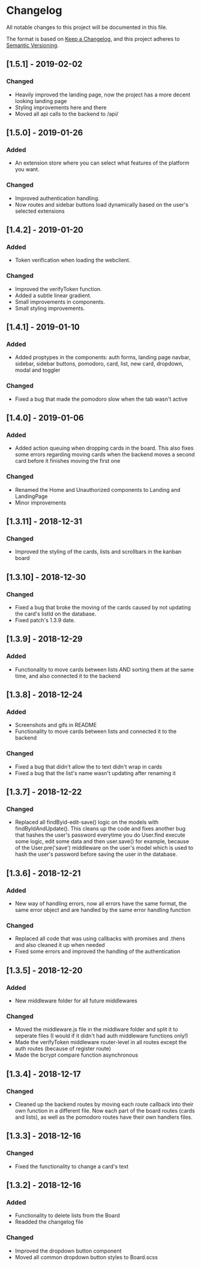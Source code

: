 # Changelog

All notable changes to this project will be documented in this file.

The format is based on [Keep a Changelog](https://keepachangelog.com/en/1.0.0/),
and this project adheres to [Semantic Versioning](https://semver.org/spec/v2.0.0.html).

## [1.5.1] - 2019-02-02

### Changed

- Heavily improved the landing page, now the project has a more decent looking landing page
- Styling improvements here and there
- Moved all api calls to the backend to /api/

## [1.5.0] - 2019-01-26

### Added

- An extension store where you can select what features of the platform you want.

### Changed

- Improved authentication handling.
- Now routes and sidebar buttons load dynamically based on the user's selected extensions

## [1.4.2] - 2019-01-20

### Added

- Token verification when loading the webclient.

### Changed

- Improved the verifyToken function.
- Added a subtle linear gradient.
- Small improvements in components.
- Small styling improvements.

## [1.4.1] - 2019-01-10

### Added

- Added proptypes in the components: auth forms, landing page navbar, sidebar, sidebar buttons, pomodoro,
  card, list, new card, dropdown, modal and toggler

### Changed

- Fixed a bug that made the pomodoro slow when the tab wasn't active

## [1.4.0] - 2019-01-06

### Added

- Added action queuing when dropping cards in the board. This also fixes some errors regarding
  moving cards when the backend moves a second card before it finishes moving the first one

### Changed

- Renamed the Home and Unauthorized components to Landing and LandingPage
- Minor improvements

## [1.3.11] - 2018-12-31

### Changed

- Improved the styling of the cards, lists and scrollbars in the kanban board

## [1.3.10] - 2018-12-30

### Changed

- Fixed a bug that broke the moving of the cards caused by not updating the card's listId on the database.
- Fixed patch's 1.3.9 date.

## [1.3.9] - 2018-12-29

### Added

- Functionality to move cards between lists AND sorting them at the same time, and also connected it to the backend

## [1.3.8] - 2018-12-24

### Added

- Screenshots and gifs in README
- Functionality to move cards between lists and connected it to the backend

### Changed

- Fixed a bug that didn't allow the to text didn't wrap in cards
- Fixed a bug that the list's name wasn't updating after renaming it

## [1.3.7] - 2018-12-22

### Changed

- Replaced all findByid-edit-save() logic on the models with findByIdAndUpdate().
  This cleans up the code and fixes another bug that hashes the user's password everytime you do User.find execute some logic,
  edit some data and then user.save() for example, because of the User.pre('save') middleware on the user's model which is
  used to hash the user's password before saving the user in the database.

## [1.3.6] - 2018-12-21

### Added

- New way of handling errors, now all errors have the same format, the same error object and are handled by the same error handling function

### Changed

- Replaced all code that was using callbacks with promises and .thens and also cleaned it up when needed
- Fixed some errors and improved the handling of the authentication

## [1.3.5] - 2018-12-20

### Added

- New middleware folder for all future middlewares

### Changed

- Moved the middleware.js file in the middlware folder and split it to seperate files (I would if it didn't had auth middleware functions only!)
- Made the verifyToken middleware router-level in all routes except the auth routes (because of register route)
- Made the bcrypt compare function asynchronous

## [1.3.4] - 2018-12-17

### Changed

- Cleaned up the backend routes by moving each route callback into their own function in a different file.
  Now each part of the board routes (cards and lists), as well as the pomodoro routes have their own handlers files.

## [1.3.3] - 2018-12-16

### Changed

- Fixed the functionality to change a card's text

## [1.3.2] - 2018-12-16

### Added

- Functionality to delete lists from the Board
- Readded the changelog file

### Changed

- Improved the dropdown button component
- Moved all common dropdown button styles to Board.scss
